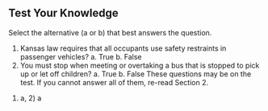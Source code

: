 ## Test Your Knowledge
Select the alternative (a or b) that best answers the question.
1. Kansas law requires that all occupants use safety restraints in passenger vehicles?
a. True
b. False
2. You must stop when meeting or overtaking a bus that is stopped to pick up or let off children?
a. True
b. False
These questions may be on the test. If you cannot answer all of them, re-read Section 2.
1) a, 2) a
